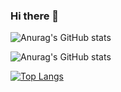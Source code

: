 ### Hi there 👋

<!--
**Brant-Skywalker/Brant-Skywalker** is a ✨ _special_ ✨ repository because its `README.md` (this file) appears on your GitHub profile.

Here are some ideas to get you started:

- 🔭 I’m currently working on ...
- 🌱 I’m currently learning ...
- 👯 I’m looking to collaborate on ...
- 🤔 I’m looking for help with ...
- 💬 Ask me about ...
- 📫 How to reach me: ...
- 😄 Pronouns: ...
- ⚡ Fun fact: ...
-->
![Anurag's GitHub stats](https://github-readme-stats.vercel.app/api?username=anuraghazra&show_icons=true&theme=dracula)

![Anurag's GitHub stats](https://github-readme-stats.vercel.app/api?username=Brant-Skywalker&hide=contribs,prs)

[![Top Langs](https://github-readme-stats.vercel.app/api/top-langs/?username=Brant-Skywalker)](https://github.com/anuraghazra/github-readme-stats)
